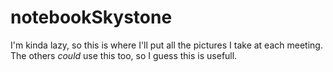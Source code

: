 # notebookSkystone

I'm kinda lazy, so this is where I'll put all the pictures I take at each meeting. 
The others *could* use this too, so I guess this is usefull.
